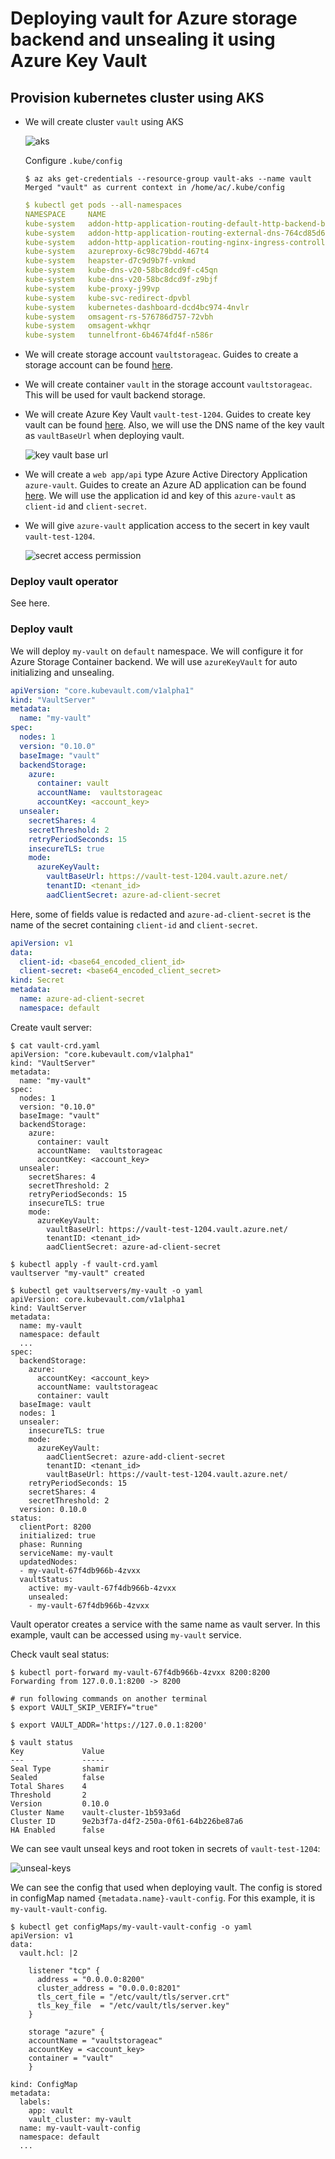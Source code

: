 # Deploying vault for Azure storage backend and unsealing it using Azure Key Vault

## Provision kubernetes cluster using AKS

- We will create cluster `vault` using AKS

  ![aks](images/aks.png)

  Configure `.kube/config`
  
  ```console
  $ az aks get-credentials --resource-group vault-aks --name vault
  Merged "vault" as current context in /home/ac/.kube/config
  ```
  ```yaml
  $ kubectl get pods --all-namespaces
  NAMESPACE     NAME                                                              READY     STATUS    RESTARTS   AGE
  kube-system   addon-http-application-routing-default-http-backend-b8f5bcxnlw6   1/1       Running   0          33m
  kube-system   addon-http-application-routing-external-dns-764cd85d68-45lvs      1/1       Running   0          33m
  kube-system   addon-http-application-routing-nginx-ingress-controller-8648nrq   1/1       Running   1          33m
  kube-system   azureproxy-6c98c79bdd-467t4                                       1/1       Running   2          33m
  kube-system   heapster-d7c9d9b7f-vnkmd                                          2/2       Running   0          29m
  kube-system   kube-dns-v20-58bc8dcd9f-c45qn                                     3/3       Running   0          33m
  kube-system   kube-dns-v20-58bc8dcd9f-z9bjf                                     3/3       Running   0          33m
  kube-system   kube-proxy-j99vp                                                  1/1       Running   0          33m
  kube-system   kube-svc-redirect-dpvbl                                           1/1       Running   0          33m
  kube-system   kubernetes-dashboard-dcd4bc974-4nvlr                              1/1       Running   2          33m
  kube-system   omsagent-rs-576786d757-72vbh                                      1/1       Running   0          33m
  kube-system   omsagent-wkhqr                                                    1/1       Running   0          33m
  kube-system   tunnelfront-6b4674fd4f-n586r                                      1/1       Running   0          33m

  ```

- We will create storage account `vaultstorageac`. Guides to create a storage account can be found [here](https://docs.microsoft.com/en-us/azure/storage/common/storage-create-storage-account#create-a-storage-account).

- We will create container `vault` in the storage account `vaultstorageac`. This will be used for vault backend storage.

- We will create Azure Key Vault `vault-test-1204`. Guides to create key vault can be found [here](https://docs.microsoft.com/en-us/azure/key-vault/key-vault-get-started). Also, we will use the DNS name of the key vault as `vaultBaseUrl` when deploying vault.

  ![key vault base url](images/key-vault-base-url.png)

- We will create a `web app/api` type Azure Active Directory Application `azure-vault`. Guides to create an Azure AD application can be found [here](https://docs.microsoft.com/en-us/azure/azure-resource-manager/resource-group-create-service-principal-portal#create-an-azure-active-directory-application). We will use the application id and key of this `azure-vault` as `client-id` and `client-secret`.

- We will give `azure-vault` application access to the secert in key vault `vault-test-1204`.

  ![secret access permission](images/azure-access-permission.png)

### Deploy vault operator

See here.

### Deploy vault

We will deploy `my-vault` on `default` namespace. We will configure it for Azure Storage Container backend. We will use `azureKeyVault` for auto initializing and unsealing. 

```yaml
apiVersion: "core.kubevault.com/v1alpha1"
kind: "VaultServer"
metadata:
  name: "my-vault"
spec:
  nodes: 1
  version: "0.10.0"
  baseImage: "vault"
  backendStorage:
    azure:
      container: vault
      accountName:  vaultstorageac
      accountKey: <account_key>
  unsealer:
    secretShares: 4
    secretThreshold: 2
    retryPeriodSeconds: 15
    insecureTLS: true
    mode:
      azureKeyVault:
        vaultBaseUrl: https://vault-test-1204.vault.azure.net/
        tenantID: <tenant_id>
        aadClientSecret: azure-ad-client-secret
```
Here, some of fields value is redacted and `azure-ad-client-secret` is the name of the secret containing `client-id` and `client-secret`.
```yaml
apiVersion: v1
data:
  client-id: <base64_encoded_client_id>
  client-secret: <base64_encoded_client_secret>
kind: Secret
metadata:
  name: azure-ad-client-secret
  namespace: default
```

Create vault server:
```console
$ cat vault-crd.yaml
apiVersion: "core.kubevault.com/v1alpha1"
kind: "VaultServer"
metadata:
  name: "my-vault"
spec:
  nodes: 1
  version: "0.10.0"
  baseImage: "vault"
  backendStorage:
    azure:
      container: vault
      accountName:  vaultstorageac
      accountKey: <account_key>
  unsealer:
    secretShares: 4
    secretThreshold: 2
    retryPeriodSeconds: 15
    insecureTLS: true
    mode:
      azureKeyVault:
        vaultBaseUrl: https://vault-test-1204.vault.azure.net/
        tenantID: <tenant_id>
        aadClientSecret: azure-ad-client-secret

$ kubectl apply -f vault-crd.yaml
vaultserver "my-vault" created

$ kubectl get vaultservers/my-vault -o yaml
apiVersion: core.kubevault.com/v1alpha1
kind: VaultServer
metadata:
  name: my-vault
  namespace: default
  ...
spec:
  backendStorage:
    azure:
      accountKey: <account_key>
      accountName: vaultstorageac
      container: vault
  baseImage: vault
  nodes: 1
  unsealer:
    insecureTLS: true
    mode:
      azureKeyVault:
        aadClientSecret: azure-add-client-secret
        tenantID: <tenant_id>
        vaultBaseUrl: https://vault-test-1204.vault.azure.net/
    retryPeriodSeconds: 15
    secretShares: 4
    secretThreshold: 2
  version: 0.10.0
status:
  clientPort: 8200
  initialized: true
  phase: Running
  serviceName: my-vault
  updatedNodes:
  - my-vault-67f4db966b-4zvxx
  vaultStatus:
    active: my-vault-67f4db966b-4zvxx
    unsealed:
    - my-vault-67f4db966b-4zvxx

```
Vault operator creates a service with the same name as vault server. In this example, vault can be accessed using `my-vault` service. 

Check vault seal status:
```console
$ kubectl port-forward my-vault-67f4db966b-4zvxx 8200:8200
Forwarding from 127.0.0.1:8200 -> 8200

# run following commands on another terminal
$ export VAULT_SKIP_VERIFY="true"

$ export VAULT_ADDR='https://127.0.0.1:8200'

$ vault status
Key             Value
---             -----
Seal Type       shamir
Sealed          false
Total Shares    4
Threshold       2
Version         0.10.0
Cluster Name    vault-cluster-1b593a6d
Cluster ID      9e2b3f7a-d4f2-250a-0f61-64b226be87a6
HA Enabled      false
```

We can see vault unseal keys and root token in secrets of `vault-test-1204`:

![unseal-keys](images/unseal-keys.png)

We can see the config that used when deploying vault. The config is stored in configMap named `{metadata.name}-vault-config`. For this example, it is `my-vault-vault-config`.
```console
$ kubectl get configMaps/my-vault-vault-config -o yaml
apiVersion: v1
data:
  vault.hcl: |2

    listener "tcp" {
      address = "0.0.0.0:8200"
      cluster_address = "0.0.0.0:8201"
      tls_cert_file = "/etc/vault/tls/server.crt"
      tls_key_file  = "/etc/vault/tls/server.key"
    }

    storage "azure" {
    accountName = "vaultstorageac"
    accountKey = <account_key>
    container = "vault"
    }

kind: ConfigMap
metadata:
  labels:
    app: vault
    vault_cluster: my-vault
  name: my-vault-vault-config
  namespace: default
  ...         
```
